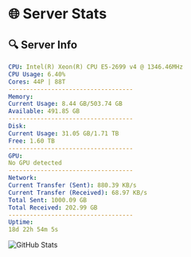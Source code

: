 # 🌐 Server Stats
## 🔍 Server Info
```yaml
CPU: Intel(R) Xeon(R) CPU E5-2699 v4 @ 1346.46MHz
CPU Usage: 6.40%
Cores: 44P | 88T
-----------------------------------
Memory:
Current Usage: 8.44 GB/503.74 GB
Available: 491.85 GB
-----------------------------------
Disk:
Current Usage: 31.05 GB/1.71 TB
Free: 1.60 TB
-----------------------------------
GPU:
No GPU detected
-----------------------------------
Network:
Current Transfer (Sent): 880.39 KB/s
Current Transfer (Received): 68.97 KB/s
Total Sent: 1000.09 GB
Total Received: 202.99 GB
-----------------------------------
Uptime:
18d 22h 54m 5s
```
![GitHub Stats](https://img.shields.io/badge/Updated-2025-05-08_16:02:53-blue)